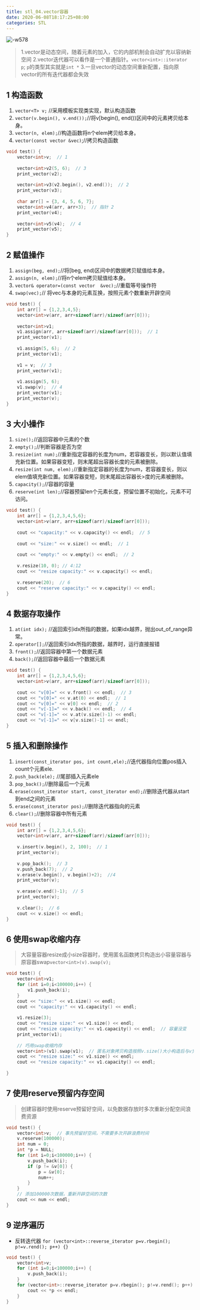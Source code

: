 ```yaml
---
title: stl_04.vector容器
date: 2020-06-08T18:17:25+08:00
categories: STL
---
```

![-w578](media/15916747875748.jpg)

> 1.vector是动态空间，随着元素的加入，它的内部机制会自动扩充以容纳新空间
> 2.vector迭代器可以看作是一个普通指针。`vector<int>::iterator p`; `p`的类型其实就是`int *`
> 3.一旦vector的动态空间重新配置，指向原vector的所有迭代器都会失效

## 1 构造函数
1. `vector<T> v;` //采用模板实现类实现，默认构造函数
2. `vector(v.begin(), v.end());`//将v[begin(), end())区间中的元素拷贝给本身。
3. `vector(n, elem);`//构造函数将n个elem拷贝给本身。
4. `vector(const vector &vec)`;//拷贝构造函数

```cpp
void test() {
	vector<int>v;  // 1
	
	vector<int>v2(5, 6);  // 3
	print_vector(v2);
	
	vector<int>v3(v2.begin(), v2.end());  // 2
	print_vector(v3);
	
	char arr[] = {3, 4, 5, 6, 7};
	vector<int>v4(arr, arr+3);  // 指针 2
	print_vector(v4);
	
	vector<int>v5(v4);  // 4
	print_vector(v5);
}

```

## 2 赋值操作
1. `assign(beg, end);`//将[beg, end)区间中的数据拷贝赋值给本身。
2. `assign(n, elem);`//将n个elem拷贝赋值给本身。
3. `vector& operator=(const vector  &vec);`//重载等号操作符
4. `swap(vec);`// 将vec与本身的元素互换，按照元素个数重新开辟空间

```cpp
void test() {
	int arr[] = {1,2,3,4,5};
	vector<int>v(arr, arr+sizeof(arr)/sizeof(arr[0]));
	
	vector<int>v1;
	v1.assign(arr, arr+sizeof(arr)/sizeof(arr[0]));  // 1
	print_vector(v1);
	
	v1.assign(5, 6);  // 2
	print_vector(v1);
	
	v1 = v;  // 3
	print_vector(v1);
	
	v1.assign(5, 6);
	v1.swap(v);  // 4
	print_vector(v1);
	print_vector(v);
}

```

## 3 大小操作
1. `size();`//返回容器中元素的个数
2. `empty();`//判断容器是否为空
3. `resize(int num);`//重新指定容器的长度为num，若容器变长，则以默认值填充新位置。如果容器变短，则末尾超出容器长度的元素被删除。
4. `resize(int num, elem);`//重新指定容器的长度为num，若容器变长，则以elem值填充新位置。如果容器变短，则末尾超出容器长>度的元素被删除。
5. `capacity();`//容器的容量
6. `reserve(int len);`//容器预留len个元素长度，预留位置不初始化，元素不可访问。


```cpp
void test() {
	int arr[] = {1,2,3,4,5,6};
	vector<int>v(arr, arr+sizeof(arr)/sizeof(arr[0]));
	
	cout << "capacity:" << v.capacity() << endl;  // 5
	
	cout << "size:" << v.size() << endl;  // 1
	
	cout << "empty:" << v.empty() << endl;  // 2
	
	v.resize(10, 0); // 4:12
	cout << "resize capacity:" << v.capacity() << endl;
	
	v.reserve(20);  // 6
	cout << "reserve capacity:" << v.capacity() << endl;
}

```

## 4 数据存取操作
1. `at(int idx);` //返回索引idx所指的数据，如果idx越界，抛出out_of_range异常。
2. `operator[];`//返回索引idx所指的数据，越界时，运行直接报错
3. `front();`//返回容器中第一个数据元素
4. `back();`//返回容器中最后一个数据元素

```cpp
void test() {
	int arr[] = {1,2,3,4,5,6};
	vector<int>v(arr, arr+sizeof(arr)/sizeof(arr[0]));
	
	cout << "v[0]=" << v.front() << endl;  // 3
	cout << "v[0]=" << v.at(0) << endl;  // 1
	cout << "v[0]=" << v[0] << endl;  // 2
	cout << "v[-1]=" << v.back() << endl;  // 4
	cout << "v[-1]=" << v.at(v.size()-1) << endl;
	cout << "v[-1]=" << v[v.size()-1] << endl;
}
```

## 5 插入和删除操作
1. `insert(const_iterator pos, int count,ele);`//迭代器指向位置pos插入count个元素ele.
2. `push_back(ele);` //尾部插入元素ele
3. `pop_back();`//删除最后一个元素
4. `erase(const_iterator start, const_iterator end);`//删除迭代器从start到end之间的元素
5. `erase(const_iterator pos);`//删除迭代器指向的元素
6. `clear();`//删除容器中所有元素

```cpp
void test() {
	int arr[] = {1,2,3,4,5,6};
	vector<int>v(arr, arr+sizeof(arr)/sizeof(arr[0]));
	
	v.insert(v.begin(), 2, 100);  // 1
	print_vector(v);
	
	v.pop_back();  // 3
	v.push_back(7);  // 2
	v.erase(v.begin(), v.begin()+2);  //4
	print_vector(v);
	
	v.erase(v.end()-1);  // 5
	print_vector(v);
	
	v.clear();  // 6
	cout << v.size() << endl;
}
```

## 6 使用swap收缩内存
> 大容量容器resize成小size容器时，使用匿名函数拷贝构造出小容量容器与原容器swap`vector<int>(v).swap(v);`

```cpp
void test() {
	vector<int>v1;
	for (int i=0;i<100000;i++) {
		v1.push_back(i);
	}
	cout << "size:" << v1.size() << endl;
	cout << "capacity:" << v1.capacity() << endl;
	
	v1.resize(3);
	cout << "resize size:" << v1.size() << endl;
	cout << "resize capacity:" << v1.capacity() << endl;  // 容量没变
	print_vector(v1);
	
	// 巧用swap收缩内存
	vector<int>(v1).swap(v1);  // 匿名对象拷贝构造按照v.size()大小构造后与v交换，随后大容量匿名对象被自动释放
	cout << "resize size:" << v1.size() << endl;
	cout << "resize capacity:" << v1.capacity() << endl;
	
}
```

## 7 使用reserve预留内存空间
> 创建容器时使用reserve预留好空间，以免数据存放时多次重新分配空间浪费资源

```cpp
void test() {
	vector<int>v;  // 事先预留好空间，不需要多次开辟浪费时间
	v.reserve(100000);
	int num = 0;
	int *p = NULL;
	for (int i=0;i<100000;i++) {
		v.push_back(i);
		if (p != &v[0]) {
			p = &v[0];
			num++;
		}
	}
	// 添加100000次数据，重新开辟空间的次数
	cout << num << endl;
}
```

## 9 逆序遍历
* 反转迭代器 `for (vector<int>::reverse_iterator p=v.rbegin(); p!=v.rend(); p++) {}`

```cpp
void test() {
	vector<int>v;
	for (int i=0;i<100000;i++) {
		v.push_back(i);
	}
	for (vector<int>::reverse_iterator p=v.rbegin(); p!=v.rend(); p++) {  // 反转迭代器
		cout << *p << endl;
	}
}
```

